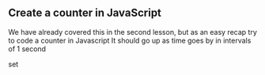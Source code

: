 ## Create a counter in JavaScript

We have already covered this in the second lesson, but as an easy recap try to code a counter in Javascript
It should go up as time goes by in intervals of 1 second


set